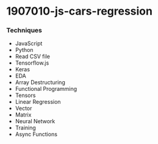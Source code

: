 # 1907010-js-cars-regression

### Techniques

- JavaScript
- Python
- Read CSV file
- Tensorflow.js
- Keras
- EDA
- Array Destructuring
- Functional Programming
- Tensors
- Linear Regression
- Vector
- Matrix
- Neural Network
- Training
- Async Functions

